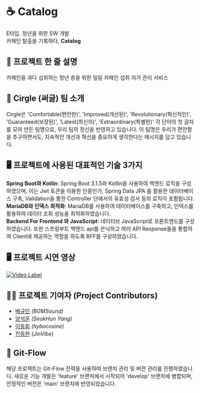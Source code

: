 # ☕ Catalog
E타입. 청년을 위한 SW 개발<br>
카페인 탈출을 기록하다, **Catalog** <br>

## 🧾 프로젝트 한 줄 설명
카페인을 과다 섭취하는 청년 층을 위한 일일 카페인 섭취 자가 관리 서비스<br>

## 👥 Cirgle (써글) 팀 소개
Cirgle은 'Comfortable(편안한)', 'Improved(개선된)', 'Revolutionary(혁신적인)', 'Guaranteed(보장된)', 'Latest(최신의)', 'Extraordinary(특별한)' 각 단어의 첫 글자를 모아 만든 팀명으로, 우리 팀의 정신을 반영하고 있습니다. 
이 팀명은 우리가 편안함을 추구하면서도, 지속적인 개선과 혁신을 중요하게 생각한다는 메시지를 담고 있습니다.

## 🖥️ 프로젝트에 사용된 대표적인 기술 3가지
**Spring Boot와 Kotlin**: Spring Boot 3.1.5와 Kotlin을 사용하여 백엔드 로직을 구성하였으며, 
이는 Jwt 토큰을 이용한 인증인가, Spring Data JPA 를 활용한 데이터베이스 구축, Validation을 통한 Controller 단에서의 유효성 검사 등의 로직이 포함됩니다.<br>
**MariaDB와 인덱스 최적화**: MariaDB를 사용하여 데이터베이스를 구축하고, 인덱스를 활용하여 데이터 조회 성능을 최적화하였습니다.<br>
**Backend For Frontend 와 JavaScript**: 네이티브 JavaScript로 프론트엔드를 구성하였습니다. 또한 스프링부트 백엔드 api를 은닉하고 여러 API Response들을 통합하여 Client에 제공하는 역할을 하도록 BFF를 구성하였습니다. <br>

## 🖥️ 프로젝트 시연 영상
[![Video Label](http://img.youtube.com/vi/55FUFlBgGjE/0.jpg)](https://www.youtube.com/watch?v=55FUFlBgGjE)

## 🙍‍♂️ 프로젝트 기여자 (Project Contributors)
- [배규민](https://github.com/BGMSound) *(BGMSound)* <br>
- [양석훈](https://github.com/Seokhun-Yang) *(SeokHun Yang)* <br>
- [이동휘](https://github.com/hybocosine) *(hybocosine)* <br>
- [진동현](https://github.com/JinVibe) *(JinVibe)* <br>

## 🌳 Git-Flow
해당 프로젝트는 Git-Flow 전략을 사용하여 브랜치 관리 및 버전 관리를 진행하였습니다. 
새로운 기능 개발은 'feature' 브랜치에서 시작되어 'develop' 브랜치에 병합되며, 안정적인 버전은 'main' 브랜치에 반영되었습니다.
